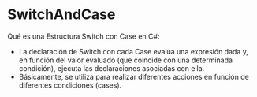 # SwitchAndCase

Qué es una Estructura Switch con Case en C#:

- La declaración de Switch con cada Case evalúa una expresión dada y, en función del valor evaluado (que coincide con una determinada condición), ejecuta las declaraciones asociadas con ella.
- Básicamente, se utiliza para realizar diferentes acciones en función de diferentes condiciones (cases).
